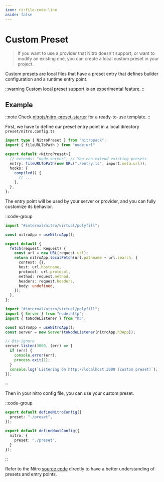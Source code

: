 ```yaml
---
icon: ri:file-code-line
aside: false
---
```


# Custom Preset

> If you want to use a provider that Nitro doesn't support, or want to modify an existing one, you can create a local custom preset in your project.

Custom presets are local files that have a preset entry that defines builder configuration and a runtime entry point.

::warning
Custom local preset support is an experimental feature.
::

## Example

::note
Check [nitrojs/nitro-preset-starter](https://github.com/nitrojs/nitro-preset-starter) for a ready-to-use template.
::

First, we have to define our preset entry point in a local directory `preset/nitro.config.ts`

```ts [./preset/nitro.config.ts]
import type { NitroPreset } from "nitropack";
import { fileURLToPath } from "node:url"

export default <NitroPreset>{
  // extends: "node-server", // You can extend existing presets
  entry: fileURLToPath(new URL("./entry.ts", import.meta.url)),
  hooks: {
    compiled() {
      // ...
    },
  },
};
```

The entry point will be used by your server or provider, and you can fully customize its behavior.

::code-group
```ts [preset/entry.ts (Workers)]
import "#internal/nitro/virtual/polyfill";

const nitroApp = useNitroApp();

export default {
  fetch(request: Request) {
    const url = new URL(request.url);
    return nitroApp.localFetch(url.pathname + url.search, {
      context: {},
      host: url.hostname,
      protocol: url.protocol,
      method: request.method,
      headers: request.headers,
      body: undefined,
    });
  },
};
```

```ts [preset/entry.ts (Node.js)]
import "#internal/nitro/virtual/polyfill";
import { Server } from "node:http";
import { toNodeListener } from "h3";

const nitroApp = useNitroApp();
const server = new Server(toNodeListener(nitroApp.h3App));

// @ts-ignore
server.listen(3000, (err) => {
  if (err) {
    console.error(err);
    process.exit(1);
  }
  console.log(`Listening on http://localhost:3000 (custom preset)`);
});
```
::


Then in your nitro config file, you can use your custom preset.

::code-group
```ts [nitro.config.ts]
export default defineNitroConfig({
  preset: "./preset",
});
```

```ts [nuxt.config.ts]
export default defineNuxtConfig({
  nitro: {
    preset: "./preset",
  }
});
```
::


Refer to the Nitro [source code](https://github.com/nitrojs/nitro/tree/main/src) directly to have a better understanding of presets and entry points.
